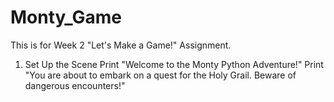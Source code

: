 # Monty_Game

This is for Week 2 "Let's Make a Game!" Assignment.

1. Set Up the Scene
   Print "Welcome to the Monty Python Adventure!"
   Print "You are about to embark on a quest for the Holy Grail. Beware of dangerous encounters!"
